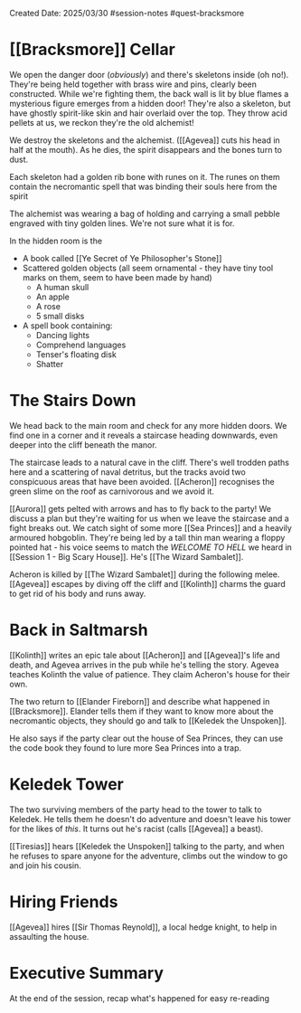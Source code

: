Created Date: 2025/03/30
#session-notes
#quest-bracksmore
# [[Bracksmore]] Cellar
We open the danger door (*obviously*) and there's skeletons inside (oh no!). They're being held together with brass wire and pins, clearly been constructed.
While we're fighting them, the back wall is lit by blue flames a mysterious figure emerges from a hidden door! They're also a skeleton, but have ghostly spirit-like skin and hair overlaid over the top. They throw acid pellets at us, we reckon they're the old alchemist!

We destroy the skeletons and the alchemist. ([[Agevea]] cuts his head in half at the mouth). As he dies, the spirit disappears and the bones turn to dust.

Each skeleton had a golden rib bone with runes on it. The runes on them contain the necromantic spell that was binding their souls here from the spirit

The alchemist was wearing a bag of holding and carrying a small pebble engraved with tiny golden lines. We're not sure what it is for.

In the hidden room is the
- A book called [[Ye Secret of Ye Philosopher's Stone]]
- Scattered golden objects (all seem ornamental - they have tiny tool marks on them, seem to have been made by hand)
	- A human skull
	- An apple
	- A rose
	- 5 small disks
- A spell book containing:
	- Dancing lights
	- Comprehend languages
	- Tenser's floating disk
	- Shatter
# The Stairs Down
We head back to the main room and check for any more hidden doors. We find one in a corner and it reveals a staircase heading downwards, even deeper into the cliff beneath the manor.

The staircase leads to a natural cave in the cliff. There's well trodden paths here and a scattering of naval detritus, but the tracks avoid two conspicuous areas that have been avoided. [[Acheron]] recognises the green slime on the roof as carnivorous and we avoid it.

[[Aurora]] gets pelted with arrows and has to fly back to the party! We discuss a plan but they're waiting for us when we leave the staircase and a fight breaks out. We catch sight of some more [[Sea Princes]] and a heavily armoured hobgoblin. They're being led by a tall thin man wearing a floppy pointed hat - his voice seems to match the *WELCOME TO HELL* we heard in [[Session 1 - Big Scary House]]. He's [[The Wizard Sambalet]].

Acheron is killed by [[The Wizard Sambalet]] during the following melee. [[Agevea]] escapes by diving off the cliff and [[Kolinth]] charms the guard to get rid of his body and runs away.
# Back in Saltmarsh
[[Kolinth]] writes an epic tale about [[Acheron]] and [[Agevea]]'s life and death, and Agevea arrives in the pub while he's telling the story. Agevea teaches Kolinth the value of patience. They claim Acheron's house for their own.

The two return to [[Elander Fireborn]] and describe what happened in [[Bracksmore]]. Elander tells them if they want to know more about the necromantic objects, they should go and talk to [[Keledek the Unspoken]].

He also says if the party clear out the house of Sea Princes, they can use the code book they found to lure more Sea Princes into a trap.
# Keledek Tower
The two surviving members of the party head to the tower to talk to Keledek. He tells them he doesn't do adventure and doesn't leave his tower for the likes of *this*. It turns out he's racist (calls [[Agevea]] a beast).

[[Tiresias]] hears [[Keledek the Unspoken]] talking to the party, and when he refuses to spare anyone for the adventure, climbs out the window to go and join his cousin.
# Hiring Friends
[[Agevea]] hires [[Sir Thomas Reynold]], a local hedge knight, to help in assaulting the house.
# Executive Summary
At the end of the session, recap what's happened for easy re-reading